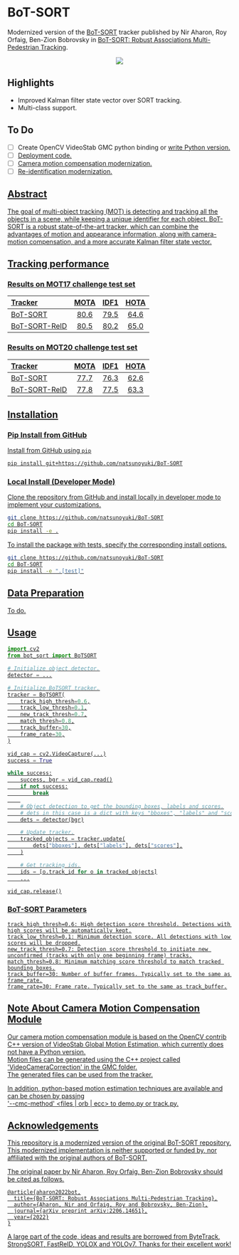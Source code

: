 # BoT-SORT
Modernized version of the [BoT-SORT](https://github.com/NirAharon/BoT-SORT) tracker published by Nir Aharon, Roy Orfaig, Ben-Zion Bobrovsky in [BoT-SORT: Robust Associations Multi-Pedestrian Tracking](https://arxiv.org/abs/2206.14651).

<p align="center"><img src="assets/Results_Bubbles.png"/></p>

## Highlights 
- Improved Kalman filter state vector over SORT tracking.
- Multi-class support.

## To Do
- [ ] Create OpenCV VideoStab GMC python binding or <u>write Python version<u>.
- [ ] Deployment code.
- [ ] Camera motion compensation modernization.
- [ ] Re-identification modernization.

## Abstract
The goal of multi-object tracking (MOT) is detecting and tracking all the objects in a scene, while keeping a unique identifier for each object. BoT-SORT is a robust state-of-the-art tracker, which can combine the advantages of motion and appearance information, along with camera-motion compensation, and a more accurate Kalman filter state vector. 

## Tracking performance
### Results on MOT17 challenge test set
| Tracker       |  MOTA |  IDF1  |  HOTA  |
|:--------------|:-------:|:------:|:------:|
| BoT-SORT      |  80.6   |  79.5  |  64.6  |
| BoT-SORT-ReID |  80.5   |  80.2  |  65.0  |

### Results on MOT20 challenge test set
| Tracker       | MOTA   | IDF1 | HOTA |
|:--------------|:-------:|:------:|:------:|
|BoT-SORT       | 77.7   | 76.3 | 62.6 | 
|BoT-SORT-ReID  | 77.8   | 77.5 | 63.3 | 


## Installation
### Pip Install from GitHub
Install from [GitHub](https://github.com/natsunoyuki/BoT-SORT) using `pip`

```bash
pip install git+https://github.com/natsunoyuki/BoT-SORT
```

### Local Install (Developer Mode)
Clone the repository from [GitHub](https://github.com/natsunoyuki/BoT-SORT) and install locally in developer mode to implement your customizations.

```bash
git clone https://github.com/natsunoyuki/BoT-SORT
cd BoT-SORT
pip install -e .
```

To install the package with tests, specify the corresponding install options.
```bash
git clone https://github.com/natsunoyuki/BoT-SORT
cd BoT-SORT
pip install -e ".[test]"
```

## Data Preparation
To do.


## Usage
```python
import cv2
from bot_sort import BoTSORT

# Initialize object detector.
detector = ...

# Initialize BoTSORT tracker.
tracker = BoTSORT(
    track_high_thresh=0.6,
    track_low_thresh=0.1,
    new_track_thresh=0.7,
    match_thresh=0.8,
    track_buffer=30,
    frame_rate=30,
)

vid_cap = cv2.VideoCapture(...)
success = True

while success:
    success, bgr = vid_cap.read()
    if not success:
        break
    
    # Object detection to get the bounding boxes, labels and scores.
    # dets in this case is a dict with keys "bboxes", "labels" and "scores".
    dets = detector(bgr)

    # Update tracker.
    tracked_objects = tracker.update(
        dets["bboxes"], dets["labels"], dets["scores"],
    )

    # Get tracking ids.
    ids = [o.track_id for o in tracked_objects]
    ...

vid_cap.release()
```

### BoT-SORT Parameters
```
track_high_thresh=0.6: High detection score threshold. Detections with high scores will be automatically kept.
track_low_thresh=0.1: Minimum detection score. All detections with low scores will be dropped.
new_track_thresh=0.7: Detection score threshold to initiate new unconfirmed (tracks with only one beginning frame) tracks.
match_thresh=0.8: Minimum matching score threshold to match tracked bounding boxes.
track_buffer=30: Number of buffer frames. Typically set to the same as frame_rate.
frame_rate=30: Frame rate. Typically set to the same as track_buffer.
```

## Note About Camera Motion Compensation Module
Our camera motion compensation module is based on the OpenCV contrib C++ version of VideoStab Global Motion Estimation, 
which currently does not have a Python version. <br>
Motion files can be generated using the C++ project called 'VideoCameraCorrection' in the GMC folder. <br> 
The generated files can be used from the tracker. <br>

In addition, python-based motion estimation techniques are available and can be chosen by passing <br> 
'--cmc-method' <files | orb | ecc> to demo.py or track.py. 

## Acknowledgements
This repository is a modernized version of the original [BoT-SORT](https://github.com/NirAharon/BoT-SORT) repository. This modernized implementation is neither supported or funded by, nor affiliated with the original authors of [BoT-SORT](https://github.com/NirAharon/BoT-SORT).

The original paper by Nir Aharon, Roy Orfaig, Ben-Zion Bobrovsky should be cited as follows.
```
@article{aharon2022bot,
  title={BoT-SORT: Robust Associations Multi-Pedestrian Tracking},
  author={Aharon, Nir and Orfaig, Roy and Bobrovsky, Ben-Zion},
  journal={arXiv preprint arXiv:2206.14651},
  year={2022}
}
```

A large part of the code, ideas and results are borrowed from 
[ByteTrack](https://github.com/ifzhang/ByteTrack), 
[StrongSORT](https://github.com/dyhBUPT/StrongSORT),
[FastReID](https://github.com/JDAI-CV/fast-reid),
[YOLOX](https://github.com/Megvii-BaseDetection/YOLOX) and
[YOLOv7](https://github.com/wongkinyiu/yolov7). 
Thanks for their excellent work!
